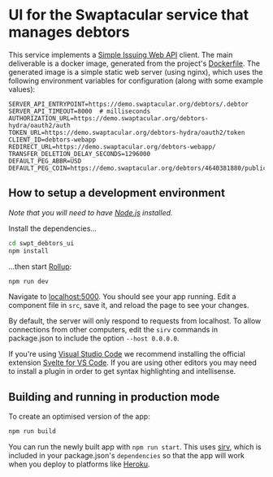 # UI for the Swaptacular service that manages debtors

This service implements a [Simple Issuing Web
API](https://swaptacular.github.io/public/docs/swpt_debtors/redoc.html)
client. The main deliverable is a docker image, generated from the
project's [Dockerfile](../master/Dockerfile).  The generated image is
a simple static web server (using nginx), which uses the following
environment variables for configuration (along with some example
values):

```
SERVER_API_ENTRYPOINT=https://demo.swaptacular.org/debtors/.debtor
SERVER_API_TIMEOUT=8000  # milliseconds
AUTHORIZATION_URL=https://demo.swaptacular.org/debtors-hydra/oauth2/auth
TOKEN_URL=https://demo.swaptacular.org/debtors-hydra/oauth2/token
CLIENT_ID=debtors-webapp
REDIRECT_URL=https://demo.swaptacular.org/debtors-webapp/
TRANSFER_DELETION_DELAY_SECONDS=1296000
DEFAULT_PEG_ABBR=USD
DEFAULT_PEG_COIN=https://demo.swaptacular.org/debtors/4640381880/public#swpt:4640381880
```


## How to setup a development environment

*Note that you will need to have [Node.js](https://nodejs.org)
installed.*

Install the dependencies...

```bash
cd swpt_debtors_ui
npm install
```

...then start [Rollup](https://rollupjs.org):

```bash
npm run dev
```

Navigate to [localhost:5000](http://localhost:5000). You should see
your app running. Edit a component file in `src`, save it, and reload
the page to see your changes.

By default, the server will only respond to requests from
localhost. To allow connections from other computers, edit the `sirv`
commands in package.json to include the option `--host 0.0.0.0`.

If you're using [Visual Studio Code](https://code.visualstudio.com/)
we recommend installing the official extension [Svelte for VS
Code](https://marketplace.visualstudio.com/items?itemName=svelte.svelte-vscode). If
you are using other editors you may need to install a plugin in order
to get syntax highlighting and intellisense.


## Building and running in production mode

To create an optimised version of the app:

```bash
npm run build
```

You can run the newly built app with `npm run start`. This uses
[sirv](https://github.com/lukeed/sirv), which is included in your
package.json's `dependencies` so that the app will work when you
deploy to platforms like [Heroku](https://heroku.com).
